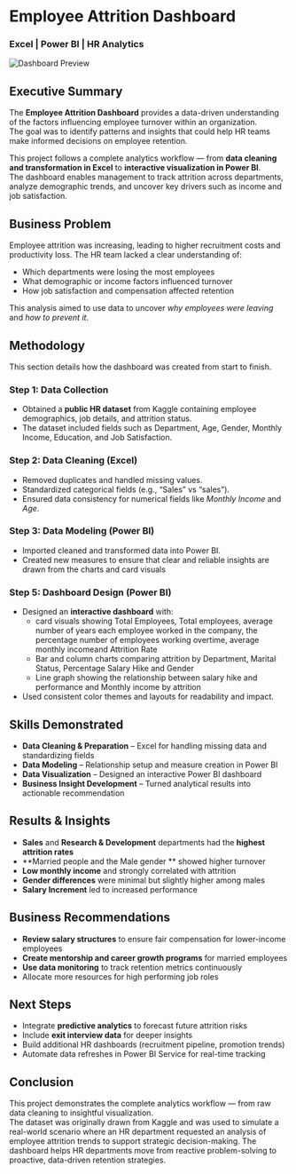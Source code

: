 #  Employee Attrition Dashboard  

### Excel | Power BI | HR Analytics  

![Dashboard Preview](./HR%20BI%20-Employee%2-Attrition%20.png)

## Executive Summary  
The **Employee Attrition Dashboard** provides a data-driven understanding of the factors influencing employee turnover within an organization.  
The goal was to identify patterns and insights that could help HR teams make informed decisions on employee retention.  

This project follows a complete analytics workflow — from **data cleaning and transformation in Excel** to **interactive visualization in Power BI**.  
The dashboard enables management to track attrition across departments, analyze demographic trends, and uncover key drivers such as income and job satisfaction.  

## Business Problem  
Employee attrition was increasing, leading to higher recruitment costs and productivity loss. The HR team lacked a clear understanding of:  
- Which departments were losing the most employees  
- What demographic or income factors influenced turnover  
- How job satisfaction and compensation affected retention  

This analysis aimed to use data to uncover *why employees were leaving* and *how to prevent it*.  

## Methodology  
This section details how the dashboard was created from start to finish.  

### Step 1: Data Collection  
- Obtained a **public HR dataset** from Kaggle containing employee demographics, job details, and attrition status.  
- The dataset included fields such as Department, Age, Gender, Monthly Income, Education, and Job Satisfaction.  

### Step 2: Data Cleaning (Excel)  
- Removed duplicates and handled missing values.  
- Standardized categorical fields (e.g., “Sales” vs “sales”).  
- Ensured data consistency for numerical fields like *Monthly Income* and *Age*.  

### Step 3: Data Modeling (Power BI)  
- Imported cleaned and transformed data into Power BI.  
- Created new measures to ensure that clear and reliable insights are drawn from the charts and card visuals

### Step 5: Dashboard Design (Power BI)  
- Designed an **interactive dashboard** with:  
  - card visuals showing Total Employees, Total employees, average number of years each employee worked in the company, the percentage number of employees working overtime, average monthly incomeand Attrition Rate  
  - Bar and column charts comparing attrition by Department, Marital Status, Percentage Salary Hike and Gender  
  - Line graph showing the relationship between salary hike and performance and Monthly income by attrition 
- Used consistent color themes and layouts for readability and impact.  

## Skills Demonstrated  
- **Data Cleaning & Preparation** – Excel for handling missing data and standardizing fields
- **Data Modeling** – Relationship setup and measure creation in Power BI  
- **Data Visualization** – Designed an interactive Power BI dashboard  
- **Business Insight Development** – Turned analytical results into actionable recommendation


## Results & Insights  
- **Sales** and **Research & Development** departments had the **highest attrition rates**  
- **Married people and the Male gender ** showed higher turnover  
- **Low monthly income** and strongly correlated with attrition  
- **Gender differences** were minimal but slightly higher among males
- **Salary Increment** led to increased performance 

## Business Recommendations  
- **Review salary structures** to ensure fair compensation for lower-income employees  
- **Create mentorship and career growth programs** for married employees  
- **Use data monitoring** to track retention metrics continuously
- Allocate more resources for high performing job roles


## Next Steps  
- Integrate **predictive analytics** to forecast future attrition risks  
- Include **exit interview data** for deeper insights  
- Build additional HR dashboards (recruitment pipeline, promotion trends)  
- Automate data refreshes in Power BI Service for real-time tracking  


## Conclusion  
This project demonstrates the complete analytics workflow — from raw data cleaning to insightful visualization.  
The dataset was originally drawn from Kaggle and was used to simulate a real-world scenario where an HR department requested an analysis of employee attrition trends to support strategic decision-making.
The dashboard helps HR departments move from reactive problem-solving to proactive, data-driven retention strategies.  
